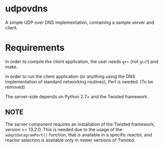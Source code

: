 udpovdns
========

A simple UDP over DNS implementation, containing a sample server
and client.

Requirements
========

In order to compile the client application, the user needs `g++` (not
`gcc`!) and make.

In order to run the client application (or anything using the DNS
implementation of standard networking routines), Perl is needed.
(To be removed)

The server-side depends on Python 2.7+ and the Twisted framework.

NOTE
--------

The server component requires an installation of the Twisted framework,
version >= 13.2.0. This is needed due to the usage of the
`adoptDatagramPort()` function, that is available in a specific reactor,
and reactor selection is available only in newer versions of Twisted.
